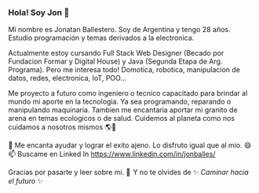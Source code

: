 ### Hola! Soy Jon 👋
Mi nombre es Jonatan Ballestero. Soy de Argentina y tengo 28 años. Estudio programación y temas derivados a la electronica.

Actualmente estoy cursando Full Stack Web Designer (Becado por Fundacion Formar y Digital House) y Java (Segunda Etapa de Arg. Programa). Pero me interesa todo! Domotica, robotica, manipulacion de datos, redes, electronica, IoT, POO...

Me proyecto a futuro como ingeniero o tecnico capacitado para brindar al mundo mi aporte en la tecnologia. Ya sea programando, reparando o manipulando maquinaria.
Tambien me encantaria aportar mi granito de arena en temas ecologicos o de salud. Cuidemos al planeta como nos cuidamos a nosotros mismos 🌎💞



💬 Me encanta ayudar y lograr el exito ajeno. Lo disfruto igual que al mio. 😄
📫 Buscame en Linked In https://www.linkedin.com/in/jonballes/

Gracias por pasarte y leer sobre mi. 🙂  Y no te olvides de ✨ _Caminar hacia el futuro_ ✨

